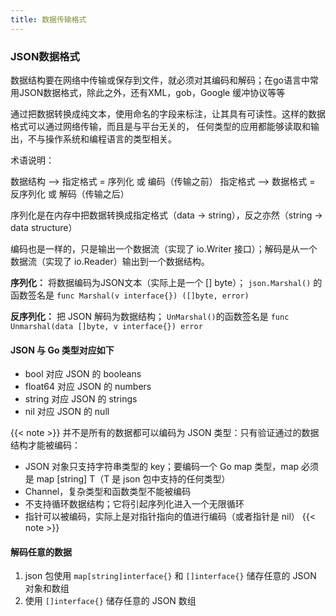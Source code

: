 ```yaml
---
title: 数据传输格式
---
```


### JSON数据格式

数据结构要在网络中传输或保存到文件，就必须对其编码和解码；在go语言中常用JSON数据格式，除此之外，还有XML，gob，Google 缓冲协议等等

通过把数据转换成纯文本，使用命名的字段来标注，让其具有可读性。这样的数据格式可以通过网络传输，而且是与平台无关的，
任何类型的应用都能够读取和输出，不与操作系统和编程语言的类型相关。

术语说明：

数据结构 --> 指定格式 = 序列化 或 编码（传输之前）
指定格式 --> 数据格式 = 反序列化 或 解码（传输之后）

序列化是在内存中把数据转换成指定格式（data -> string），反之亦然（string -> data structure）

编码也是一样的，只是输出一个数据流（实现了 io.Writer 接口）；解码是从一个数据流（实现了 io.Reader）输出到一个数据结构。

**序列化：**
将数据编码为JSON文本（实际上是一个 [] byte）；
`json.Marshal()` 的函数签名是 `func Marshal(v interface{}) ([]byte, error)`

**反序列化：**
把 JSON 解码为数据结构；
`UnMarshal()`的函数签名是 `func Unmarshal(data []byte, v interface{}) error`

#### JSON 与 Go 类型对应如下

- bool 对应 JSON 的 booleans
- float64 对应 JSON 的 numbers
- string 对应 JSON 的 strings
- nil 对应 JSON 的 null

{{< note >}}
并不是所有的数据都可以编码为 JSON 类型：只有验证通过的数据结构才能被编码：

- JSON 对象只支持字符串类型的 key；要编码一个 Go map 类型，map 必须是 map [string] T（T 是 json 包中支持的任何类型）
- Channel，复杂类型和函数类型不能被编码
- 不支持循环数据结构；它将引起序列化进入一个无限循环
- 指针可以被编码，实际上是对指针指向的值进行编码（或者指针是 nil）
{{< note >}}

#### 解码任意的数据

1. json 包使用 `map[string]interface{}` 和 `[]interface{}` 储存任意的 JSON 对象和数组
2. 使用 `[]interface{}` 储存任意的 JSON 数组
